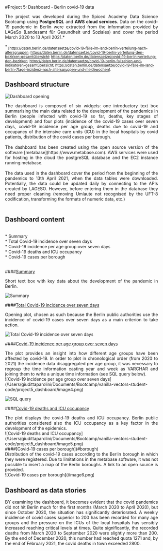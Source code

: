 #Project 5: Dashboard - Berlin covid-19 data

<div style="text-align: justify">

The project was developed during the Spiced Academy Data Science Bootcamp using **PostgreSQL** and **AWS cloud services**. Data on the covid-19 pandemic in Berlin were extracted from the information provided by LAGeSo (Landesamt für Gesundheit und Soziales) and cover the period March 2020 to 13 April 2021.*
</div>

*<sub> [https://daten.berlin.de/datensaetze/covid-19-fälle-im-land-berlin-verteilung-nach-altersgruppen; https://daten.berlin.de/datensaetze/covid-19-berlin-verteilung-den-bezirken-gesamtübersicht; https://daten.berlin.de/datensaetze/covid-19-berlin-verteilung-den-bezirken; https://daten.berlin.de/datensaetze/covid-19-berlin-fallzahlen-und-indikatoren-gesamtübersicht; https://daten.berlin.de/datensaetze/covid-19-fälle-im-land-berlin-7tage-inzidenz-nach-altersgruppen-und-meldewochen]. </sub>
<br>

## Dashboard structure


![Dashboard opening](/Users/giudittaparolini/Documents/Bootcamp/vanilla-vectors-student-code/project5_dashboard/image1.png)

<div style="text-align: justify">
The dashboard is composed of six widgets: one introductory text box summarising the main data related to the development of the pandemics in Berlin (people infected with covid-19 so far, deaths, key stages of development) and four plots (incidence of the covid-19 cases over seven days, covid-19 incidence per age group, deaths due to covid-19 and occupancy of the intensive care units (ICU) in the local hospitals by covid patients, distribution of the covid cases per borough.
</div>
<br>

<div style="text-align: justify">
The dashboard has been created using the open source version of the software [metabase](https://www.metabase.com). AWS services were used for hosting in the cloud the postgreSQL database and the EC2 instance running metabase.
</div>
<br>

<div style="text-align: justify">
The data used in the dashboard cover the period from the beginning of the pandemics to 13th April 2021, when the data tables were downloaded. Potentially, the data could be updated daily by connecting to the APIs created by LAGESO. However, before entering them in the database they need proper cleaning (removing Umlaute not recognised by the UFT-8 codification, transforming the formats of numeric data, etc.)
</div>
<br>

## Dashboard content

<br>
* <a name="summary">Summary</a> <br>
* <a name="7daystot">Total Covid-19 incidence over seven days</a><br>
* <a name="7daysage">Covid-19 incidence per age group over seven days</a><br>
* <a name="deaths_icu">Covid-19 deaths and ICU occupancy</a><br>
* <a name="borough">Covid-19 cases per borough</a><br>

<br>


####[Summary](#summary)
<div style="text-align: justify">
Short text box with key data about the development of the pandemic in Berlin.
</div>

![Summary](/Users/giudittaparolini/Documents/Bootcamp/vanilla-vectors-student-code/project5_dashboard/image2.png)
<br>

####[Total Covid-19 incidence over seven days](#7daystot)
<div style="text-align: justify">
Opening plot, chosen as such because the Berlin public authorities use the incidence of covid-19 cases over seven days as a main criterion to take action.
</div>

![Total Covid-19 incidence over seven days](/Users/giudittaparolini/Documents/Bootcamp/vanilla-vectors-student-code/project5_dashboard/image3.png)
<br>

####[Covid-19 incidence per age group over seven days](#7daysage)
<div style="text-align: justify">
The plot provides an insight into how different age groups have been affected by covid-19. In order to plot in chronological order (from 2020 to 2021) the incidence data disaggregated per age group, it was necessary to regroup the time information casting year and week as VARCHAR and joining them to write a unique time information (see SQL query below).
</div>
![Covid-19 incidence per age group over seven days](/Users/giudittaparolini/Documents/Bootcamp/vanilla-vectors-student-code/project5_dashboard/image4.png)


![SQL query](/Users/giudittaparolini/Documents/Bootcamp/vanilla-vectors-student-code/project5_dashboard/image7.png)
<br>

####[Covid-19 deaths and ICU occupancy](#deaths_icu)
<div style="text-align: justify">
The plot displays the covid-19 deaths and ICU occupancy. Berlin public authorities considered also the ICU occupancy as a key factor in the development of the epidemics.
</div>
![Covid-19 deaths and ICU occupancy](/Users/giudittaparolini/Documents/Bootcamp/vanilla-vectors-student-code/project5_dashboard/image5.png)

<br>
####[Covid-19 cases per borough](#borough)
<div style="text-align: justify">
Distribution of the covid-19 cases according to the Berlin borough in which they were registered. Due to limitations in the metabase software, it was not possible to insert a map of the Berlin boroughs. A link to an open source is provided.
</div>
![Covid-19 cases per borough](/image6.png)

## Dashboard as data stories
<div style="text-align: justify">
BY examining the dashboard, it becomes evident that the covid pandemics did not hit Berlin much for the first months (March 2020 to April 2020), but since October 2020, the situation has significantly deteriorated. A weekly incidence of covid cases superior to 200 has been recorded for many age groups and the pressure on the ICUs of the local hospitals has sensibly increased reaching critical levels at times. Quite significantly, the recorded deaths from March 2020 to September 2020 were slightly more than 200. By the end of December 2020, this number had reached quota 1271 and, by the end of February 2021, the covid deaths in town exceeded 2800.
</div>
